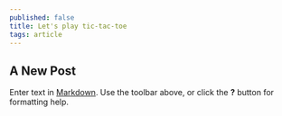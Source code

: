 ```yaml
---
published: false
title: Let's play tic-tac-toe
tags: article
---
```

## A New Post

Enter text in [Markdown](http://daringfireball.net/projects/markdown/). Use the toolbar above, or click the **?** button for formatting help.
